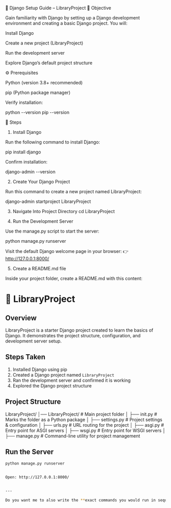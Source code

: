 📘 Django Setup Guide – LibraryProject
🎯 Objective

Gain familiarity with Django by setting up a Django development environment and creating a basic Django project. You will:

Install Django

Create a new project (LibraryProject)

Run the development server

Explore Django’s default project structure

⚙️ Prerequisites

Python (version 3.8+ recommended)

pip (Python package manager)

Verify installation:

python --version
pip --version

🚀 Steps
1. Install Django

Run the following command to install Django:

pip install django


Confirm installation:

django-admin --version

2. Create Your Django Project

Run this command to create a new project named LibraryProject:

django-admin startproject LibraryProject

3. Navigate Into Project Directory
cd LibraryProject

4. Run the Development Server

Use the manage.py script to start the server:

python manage.py runserver


Visit the default Django welcome page in your browser:
👉 http://127.0.0.1:8000/

5. Create a README.md file

Inside your project folder, create a README.md with this content:

# 📘 LibraryProject  

## Overview  
LibraryProject is a starter Django project created to learn the basics of Django. It demonstrates the project structure, configuration, and development server setup.  

## Steps Taken  
1. Installed Django using pip  
2. Created a Django project named `LibraryProject`  
3. Ran the development server and confirmed it is working  
4. Explored the Django project structure  

## Project Structure  


LibraryProject/
│── LibraryProject/ # Main project folder
│ ├── init.py # Marks the folder as a Python package
│ ├── settings.py # Project settings & configuration
│ ├── urls.py # URL routing for the project
│ ├── asgi.py # Entry point for ASGI servers
│ ├── wsgi.py # Entry point for WSGI servers
│
├── manage.py # Command-line utility for project management


## Run the Server  
```bash
python manage.py runserver


Open: http://127.0.0.1:8000/


---

Do you want me to also write the **exact commands you would run in sequence** (copy-paste ready), so you can follow them without missing any step?
